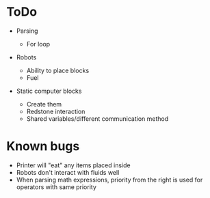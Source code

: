 # ToDo

- Parsing
    - For loop

- Robots
    - Ability to place blocks
    - Fuel

- Static computer blocks
    - Create them
    - Redstone interaction
    - Shared variables/different communication method


# Known bugs

- Printer will "eat" any items placed inside
- Robots don't interact with fluids well
- When parsing math expressions, priority from the right is used for operators with same priority